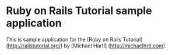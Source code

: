 # Ruby on Rails Tutorial sample application

This is sample application for the [Ruby on Rails Tutorial] (http://railstutorial.org/) by [Michael Hartl] (http://michaelhrtl.com).